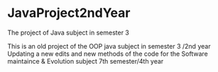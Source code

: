 # JavaProject2ndYear
The project of Java subject in semester 3


This is an old project of the OOP java subject in semester 3 /2nd year 
Updating a new edits and new methods of the code for the Software maintaince & Evolution subject 7th semester/4th year
